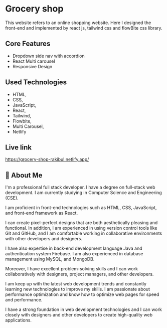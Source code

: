# Grocery shop

This website refers to an online shopping website. Here I designed the front-end and implemented by react js, tailwind css and flowBite css library.

## Core Features

- Dropdown side nav with accordion
- React Multi carousel
- Responsive Design

## Used Technologies

- HTML, 
- CSS,
- JavaScript,
- React,
- Tailwind,
- Flowbite,
- Multi Carousel,
- Netlify


## Live link

https://grocery-shop-rakibul.netlify.app/

## 🚀 About Me
I'm a professional full stack developer. I have a degree on full-stack web development. I am currently studying in Computer Science and Engineering (CSE). 

I am proficient in front-end technologies such as HTML, CSS, JavaScript, and front-end framework as React. 

I can create pixel-perfect designs that are both aesthetically pleasing and functional. In addition, I am experienced in using version control tools like Git and GitHub, and I am comfortable working in collaborative environments with other developers and designers. 

I have also expertise in back-end development language Java and authentication system Firebase. I am also experienced in database management using MySQL, and MongoDB.

Moreover, I have excellent problem-solving skills and I can work collaboratively with designers, project managers, and other developers. 

I am keep up with the latest web development trends and constantly learning new technologies to improve my skills. I am passionate about performance optimization and know how to optimize web pages for speed and performance. 

I have a strong foundation in web development technologies and I can work closely with designers and other developers to create high-quality web applications.
